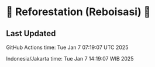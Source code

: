 
# 🌳 Reforestation (Reboisasi) 🌲

## Last Updated

GitHub Actions time: Tue Jan  7 07:19:07 UTC 2025

Indonesia/Jakarta time: Tue Jan  7 14:19:07 WIB 2025

